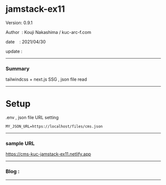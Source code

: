 ﻿# jamstack-ex11

 Version: 0.9.1

 Author  : Kouji Nakashima / kuc-arc-f.com

 date    : 2021/04/30

 update  :

***
### Summary

tailwindcss + next.js SSG , json file read 

***
# Setup

.env , json file URL setting

```
MY_JSON_URL=https://localhost/files/cms.json
```

***
### sample URL

https://cms-kuc-jamstack-ex11.netlify.app

***
### Blog :

***


